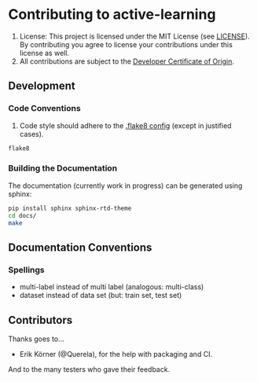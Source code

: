 # Contributing to active-learning

1. License: This project is licensed under the MIT License (see [LICENSE](LICENSE)).
    By contributing you agree to license your contributions under this license as well.
2. All contributions are subject to the [Developer Certificate of Origin](DCO.md).

## Development

### Code Conventions

1. Code style should adhere to the [.flake8 config](.flake8) (except in justified cases).

```bash
flake8
```

### Building the Documentation

The documentation (currently work in progress) can be generated using sphinx:

```bash
pip install sphinx sphinx-rtd-theme
cd docs/
make
```


## Documentation Conventions

### Spellings

- multi-label instead of multi label (analogous: multi-class)
- dataset instead of data set (but: train set, test set)

## Contributors

Thanks goes to...

- Erik Körner (@Querela), for the help with packaging and CI.

And to the many testers who gave their feedback.
